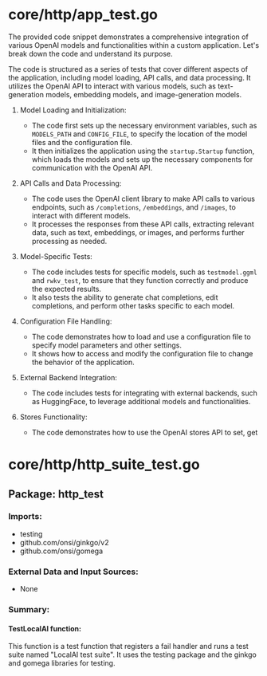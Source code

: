 # core/http/app_test.go  
The provided code snippet demonstrates a comprehensive integration of various OpenAI models and functionalities within a custom application. Let's break down the code and understand its purpose.  
  
The code is structured as a series of tests that cover different aspects of the application, including model loading, API calls, and data processing. It utilizes the OpenAI API to interact with various models, such as text-generation models, embedding models, and image-generation models.  
  
1. Model Loading and Initialization:  
   - The code first sets up the necessary environment variables, such as `MODELS_PATH` and `CONFIG_FILE`, to specify the location of the model files and the configuration file.  
   - It then initializes the application using the `startup.Startup` function, which loads the models and sets up the necessary components for communication with the OpenAI API.  
  
2. API Calls and Data Processing:  
   - The code uses the OpenAI client library to make API calls to various endpoints, such as `/completions`, `/embeddings`, and `/images`, to interact with different models.  
   - It processes the responses from these API calls, extracting relevant data, such as text, embeddings, or images, and performs further processing as needed.  
  
3. Model-Specific Tests:  
   - The code includes tests for specific models, such as `testmodel.ggml` and `rwkv_test`, to ensure that they function correctly and produce the expected results.  
   - It also tests the ability to generate chat completions, edit completions, and perform other tasks specific to each model.  
  
4. Configuration File Handling:  
   - The code demonstrates how to load and use a configuration file to specify model parameters and other settings.  
   - It shows how to access and modify the configuration file to change the behavior of the application.  
  
5. External Backend Integration:  
   - The code includes tests for integrating with external backends, such as HuggingFace, to leverage additional models and functionalities.  
  
6. Stores Functionality:  
   - The code demonstrates how to use the OpenAI stores API to set, get  
  
# core/http/http_suite_test.go  
## Package: http_test  
  
### Imports:  
  
- testing  
- github.com/onsi/ginkgo/v2  
- github.com/onsi/gomega  
  
### External Data and Input Sources:  
  
- None  
  
### Summary:  
  
#### TestLocalAI function:  
  
This function is a test function that registers a fail handler and runs a test suite named "LocalAI test suite". It uses the testing package and the ginkgo and gomega libraries for testing.  
  
